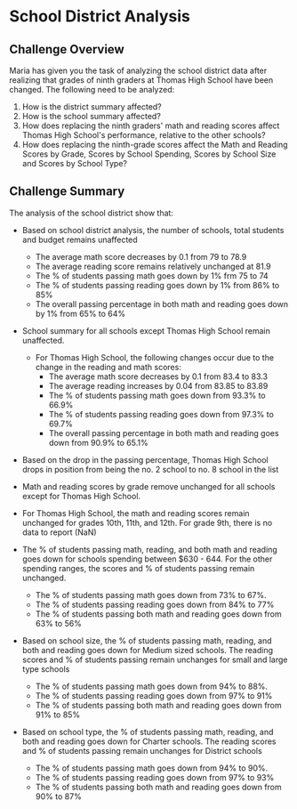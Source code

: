 # School District Analysis

## Challenge Overview

Maria has given you the task of analyzing the school district data after realizing that grades of ninth graders at Thomas High School have been changed. The following need to be analyzed:

1. How is the district summary affected?
2. How is the school summary affected?
3. How does replacing the ninth graders' math and reading scores affect Thomas High School's performance, relative to the other schools?
4. How does replacing the ninth-grade scores affect the Math and Reading Scores by Grade, Scores by School Spending, Scores by School Size and Scores by School Type?

## Challenge Summary
The analysis of the school district show that:

- Based on school district analysis, the number of schools, total students and budget remains unaffected
  - The average math score decreases by 0.1 from 79 to 78.9
  - The average reading score remains relatively unchanged at 81.9
  - The % of students passing math goes down by 1% frm 75 to 74
  - The % of students passing reading goes down by 1% from 86% to 85%
  - The overall passing percentage in both math and reading goes down by 1% from 65% to 64%

- School summary for all schools except Thomas High School remain unaffected.
  - For Thomas High School, the following changes occur due to the change in the reading and math scores:
    - The average math score decreases by 0.1 from 83.4 to 83.3
    - The average reading increases by 0.04 from 83.85 to 83.89
    - The % of students passing math goes down from 93.3% to 66.9%
    - The % of students passing reading goes down from 97.3% to 69.7%
    - The overall passing percentage in both math and reading goes down from 90.9% to 65.1%

- Based on the drop in the passing percentage, Thomas High School drops in position from being the no. 2 school to no. 8 school in the list
 
- Math and reading scores by grade remove unchanged for all schools except for Thomas High School.
- For Thomas High School, the math and reading scores remain unchanged for grades 10th, 11th, and 12th. For grade 9th, there is no data to report (NaN)
- The % of students passing math, reading, and both math and reading goes down for schools spending between $630 - 644. For the other spending ranges, the scores and % of students passing remain unchanged.
  - The % of students passing math goes down from 73% to 67%.
  - The % of students passing reading goes down from 84% to 77%
  - The % of students passing both math and reading goes down from 63% to 56%
- Based on school size, the % of students passing math, reading, and both and reading goes down for Medium sized schools. The reading scores and % of students passing remain unchanges for small and large type schools
  - The % of students passing math goes down from 94% to 88%.
  - The % of students passing reading goes down from 97% to 91%
  - The % of students passing both math and reading goes down from 91% to 85%   
- Based on school type, the % of students passing math, reading, and both and reading goes down for Charter schools. The reading scores and % of students passing remain unchanges for District schools
  - The % of students passing math goes down from 94% to 90%.
  - The % of students passing reading goes down from 97% to 93%
  - The % of students passing both math and reading goes down from 90% to 87%
